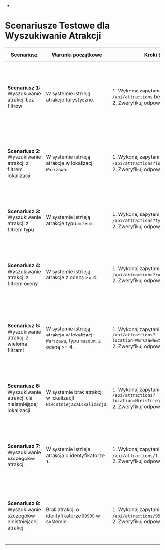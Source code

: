 -

# Scenariusze Testowe dla Wyszukiwanie Atrakcji

| **Scenariusz**                                                   | **Warunki początkowe**                                            | **Kroki testowe**                                                                                                                              | **Oczekiwany rezultat**                                                                                                                |
|------------------------------------------------------------------|-------------------------------------------------------------------|------------------------------------------------------------------------------------------------------------------------------------------------|------------------------------------------------------------------------------------------------------------------------------------------|
| **Scenariusz 1:** Wyszukiwanie atrakcji bez filtrów              | W systemie istnieją atrakcje turystyczne.                         | 1. Wykonaj zapytanie `GET /api/attractions` bez parametrów.<br>2. Zweryfikuj odpowiedź serwera.                                                 | - Kod odpowiedzi HTTP 200 (OK).<br>- Lista wszystkich dostępnych atrakcji.<br>- Zawiera poprawne informacje o każdej atrakcji.           |
| **Scenariusz 2:** Wyszukiwanie atrakcji z filtrem lokalizacji    | W systemie istnieją atrakcje w lokalizacji `Warszawa`.             | 1. Wykonaj zapytanie `GET /api/attractions?location=Warszawa`.<br>2. Zweryfikuj odpowiedź serwera.                                             | - Kod odpowiedzi HTTP 200 (OK).<br>- Lista atrakcji z lokalizacji `Warszawa`.<br>- Wszystkie wyniki mają lokalizację `Warszawa`.         |
| **Scenariusz 3:** Wyszukiwanie atrakcji z filtrem typu           | W systemie istnieją atrakcje typu `muzeum`.                        | 1. Wykonaj zapytanie `GET /api/attractions?type=muzeum`.<br>2. Zweryfikuj odpowiedź serwera.                                                   | - Kod odpowiedzi HTTP 200 (OK).<br>- Lista atrakcji typu `muzeum`.<br>- Wszystkie wyniki mają typ `muzeum`.                              |
| **Scenariusz 4:** Wyszukiwanie atrakcji z filtrem oceny          | W systemie istnieją atrakcje z oceną >= 4.                         | 1. Wykonaj zapytanie `GET /api/attractions?rating=4`.<br>2. Zweryfikuj odpowiedź serwera.                                                      | - Kod odpowiedzi HTTP 200 (OK).<br>- Lista atrakcji z oceną >= 4.<br>- Wszystkie wyniki mają ocenę większą lub równą 4.                  |
| **Scenariusz 5:** Wyszukiwanie atrakcji z wieloma filtrami       | W systemie istnieją atrakcje w lokalizacji `Warszawa`, typu `muzeum`, z oceną >= 4. | 1. Wykonaj zapytanie `GET /api/attractions?location=Warszawa&type=muzeum&rating=4`.<br>2. Zweryfikuj odpowiedź serwera.                        | - Kod odpowiedzi HTTP 200 (OK).<br>- Lista atrakcji spełniających wszystkie kryteria.<br>- Wszystkie wyniki pasują do podanych filtrów.  |
| **Scenariusz 6:** Wyszukiwanie atrakcji dla nieistniejącej lokalizacji | W systemie brak atrakcji w lokalizacji `NieistniejacaLokalizacja`. | 1. Wykonaj zapytanie `GET /api/attractions?location=NieistniejacaLokalizacja`.<br>2. Zweryfikuj odpowiedź serwera.                              | - Kod odpowiedzi HTTP 200 (OK).<br>- Pusta lista wyników.<br>- Żadne wyniki nie są zwrócone.                                            |
| **Scenariusz 7:** Wyszukiwanie szczegółów atrakcji               | W systemie istnieje atrakcja o identyfikatorze `1`.                | 1. Wykonaj zapytanie `GET /api/attractions/1`.<br>2. Zweryfikuj odpowiedź serwera.                                                             | - Kod odpowiedzi HTTP 200 (OK).<br>- Szczegóły atrakcji o identyfikatorze `1`.<br>- Dane zgodne z informacjami w systemie.               |
| **Scenariusz 8:** Wyszukiwanie szczegółów nieistniejącej atrakcji | Brak atrakcji o identyfikatorze `99999` w systemie.                | 1. Wykonaj zapytanie `GET /api/attractions/99999`.<br>2. Zweryfikuj odpowiedź serwera.                                                         | - Kod odpowiedzi HTTP 404 (Not Found).<br>- Komunikat błędu o braku atrakcji z podanym identyfikatorem.                                 |
